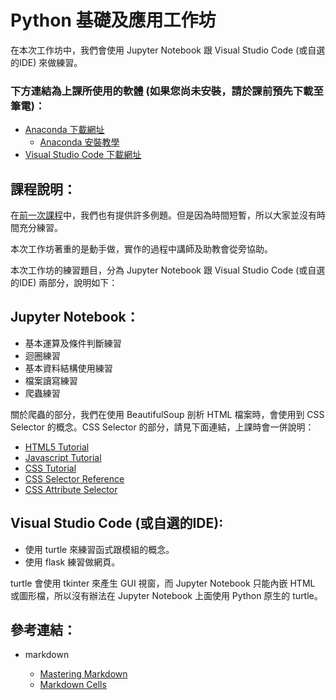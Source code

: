 # Python 基礎及應用工作坊

在本次工作坊中，我們會使用 Jupyter Notebook 跟 Visual Studio Code (或自選的IDE) 來做練習。

### 下方連結為上課所使用的軟體 (如果您尚未安裝，請於課前預先下載至筆電)：

* [Anaconda 下載網址](https://www.anaconda.com/download/)
  * [Anaconda 安裝教學](https://goo.gl/68rgcv)
* [Visual Studio Code 下載網址](https://code.visualstudio.com/)

## 課程說明：

在[前一次課程](https://bit.ly/2ubZ8R8)中，我們也有提供許多例題。但是因為時間短暫，所以大家並沒有時間充分練習。

本次工作坊著重的是動手做，實作的過程中講師及助教會從旁協助。

本次工作坊的練習題目，分為 Jupyter Notebook 跟 Visual Studio Code (或自選的IDE) 兩部分，說明如下：

## Jupyter Notebook：

* 基本運算及條件判斷練習
* 迴圈練習
* 基本資料結構使用練習
* 檔案讀寫練習
* 爬蟲練習

關於爬蟲的部分，我們在使用 BeautifulSoup 剖析 HTML 檔案時，會使用到 CSS Selector 的概念。CSS Selector 的部分，請見下面連結，上課時會一併說明：

* [HTML5 Tutorial](https://www.w3schools.com/html/default.asp)
* [Javascript Tutorial](https://www.w3schools.com/js/default.asp)
* [CSS Tutorial](https://www.w3schools.com/css/default.asp)
* [CSS Selector Reference](https://www.w3schools.com/cssref/css_selectors.asp)
* [CSS Attribute Selector](https://www.w3schools.com/css/css_attribute_selectors.asp)

## Visual Studio Code (或自選的IDE):

* 使用 turtle 來練習函式跟模組的概念。
* 使用 flask 練習做網頁。

turtle 會使用 tkinter 來產生 GUI 視窗，而 Jupyter Notebook 只能內嵌 HTML 或圖形檔，所以沒有辦法在 Jupyter Notebook 上面使用 Python 原生的 turtle。

## 參考連結：

* markdown

  * [Mastering Markdown](https://guides.github.com/features/mastering-markdown/)
  * [Markdown Cells](https://goo.gl/opufZk)